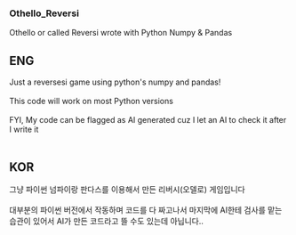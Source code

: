 ### Othello_Reversi

Othello or called Reversi wrote with Python Numpy & Pandas

## ENG
Just a reversesi game using python's numpy and pandas!
<br></br>
This code will work on most Python versions
<br></br>
FYI, My code can be flagged as AI generated cuz I let an AI to check it after I write it
<br></br>

## KOR
그냥 파이썬 넘파이랑 판다스를 이용해서 만든 리버시(오델로) 게임입니다
<br></br>
대부분의 파이썬 버전에서 작동하며 코드를 다 짜고나서 마지막에 AI한테 검사를 맡는 습관이 있어서
AI가 만든 코드라고 뜰 수도 있는데 아닙니다..
<br></br>
